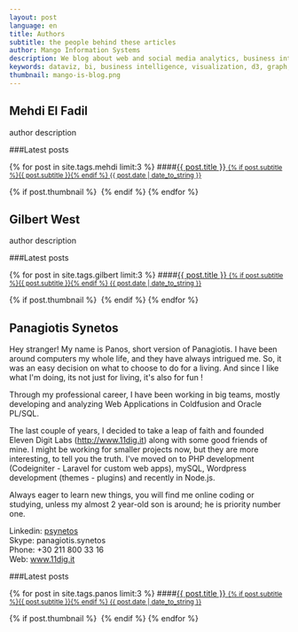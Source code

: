 ```yaml
---
layout: post
language: en
title: Authors
subtitle: the people behind these articles
author: Mango Information Systems
description: We blog about web and social media analytics, business intelligence, and data visualization techniques.
keywords: dataviz, bi, business intelligence, visualization, d3, graph, olap, reporting, web analytics, social media analytics, api, competitive analytics, profiling, influence, trends, monitoring
thumbnail: mango-is-blog.png
---
```


[](id:mehdi)Mehdi El Fadil <small></small>
-----------------------------------------------------

author description

###Latest posts

{% for post in site.tags.mehdi limit:3 %}
####<a href="{{ site.baseurl }}{{ post.url }}">{{ post.title }} <small>{% if post.subtitle %}{{ post.subtitle }}{% endif %} <span class="pull-right">{{ post.date | date_to_string }}</span></small></a>

{% if post.thumbnail %}
<img src="{{ site.baseurl }}/img/thumbnails/{{ post.thumbnail }}" alt=""/>
{% endif %}
{% endfor %}

[](id:gilbert)Gilbert West <small></small>
-----------------------------------------------------

author description

###Latest posts

{% for post in site.tags.gilbert limit:3 %}
####<a href="{{ site.baseurl }}{{ post.url }}">{{ post.title }} <small>{% if post.subtitle %}{{ post.subtitle }}{% endif %} <span class="pull-right">{{ post.date | date_to_string }}</span></small></a>

{% if post.thumbnail %}
<img src="{{ site.baseurl }}/img/thumbnails/{{ post.thumbnail }}" alt=""/>
{% endif %}
{% endfor %}

[](id:panos)Panagiotis Synetos <small></small>
-----------------------------------------------------

Hey stranger! My name is Panos, short version of Panagiotis. I have been around computers my whole life, and they have always intrigued me. So, it was an easy decision on what to choose to do for a living. And since I like what I'm doing, its not just for living, it's also for fun !

Through my professional career, I have been working in big teams, mostly developing and analyzing Web Applications in Coldfusion and Oracle PL/SQL.

The last couple of years, I decided to take a leap of faith and founded Eleven Digit Labs (<a href="http://www.11dig.it" target = "_blank">http://www.11dig.it</a>) along with some good friends of mine. I might be working for smaller projects now, but they are more interesting, to tell you the truth. I've moved on to PHP development (Codeigniter - Laravel for custom web apps), mySQL, Wordpress development (themes - plugins) and recently in Node.js.

Always eager to learn new things, you will find me online coding or studying, unless my almost 2 year-old son is around; he is priority number one.

Linkedin: <a href="http://gr.linkedin.com/in/psynetos" target = "_blank">psynetos</a>  
Skype: panagiotis.synetos  
Phone: +30 211 800 33 16  
Web: <a href="http://www.11dig.it" target = "_blank">www.11dig.it</a>

###Latest posts

{% for post in site.tags.panos limit:3 %}
####<a href="{{ site.baseurl }}{{ post.url }}">{{ post.title }} <small>{% if post.subtitle %}{{ post.subtitle }}{% endif %} <span class="pull-right">{{ post.date | date_to_string }}</span></small></a>

{% if post.thumbnail %}
<img src="{{ site.baseurl }}/img/thumbnails/{{ post.thumbnail }}" alt=""/>
{% endif %}
{% endfor %}
